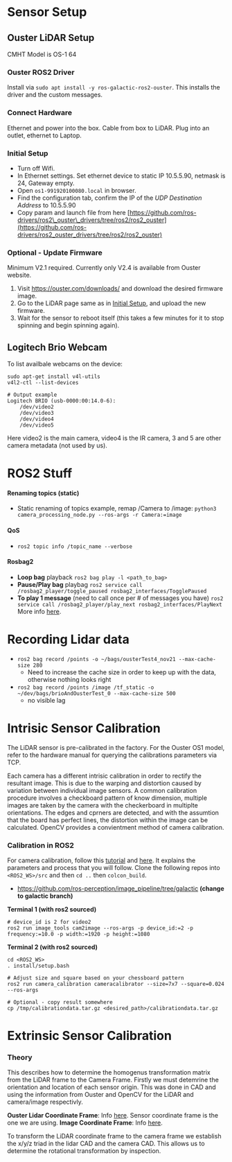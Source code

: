 # Sensor Setup

## Ouster LiDAR Setup

CMHT Model is OS-1 64

### Ouster ROS2 Driver

Install via `sudo apt install -y ros-galactic-ros2-ouster`. This installs the driver and the custom messages.

### Connect Hardware

Ethernet and power into the box. Cable from box to LiDAR. Plug into an outlet, ethernet to Laptop.

### Initial Setup

- Turn off Wifi.
- In Ethernet settings. Set ethernet device to static IP 10.5.5.90, netmask is 24, Gateway empty.
- Open `os1-991920100080.local` in browser.
- Find the configuration tab, confirm the IP of the *UDP Destination Address* to 10.5.5.90 
- Copy param and launch file from here [https://github.com/ros-drivers/ros2\_ouster\_drivers/tree/ros2/ros2_ouster](https://github.com/ros-drivers/ros2_ouster_drivers/tree/ros2/ros2_ouster)
    

### Optional - Update Firmware

Minimum V2.1 required. Currently only V2.4 is available from Ouster website.
1.  Visit https://ouster.com/downloads/ and download the desired firmware image.
2.  Go to the LiDAR page same as in [Initial Setup](#initial-setup), and upload the new firmware.
3.  Wait for the sensor to reboot itself (this takes a few minutes for it to stop spinning and begin spinning again).

## Logitech Brio Webcam

To list availbale webcams on the device: 
```
sudo apt-get install v4l-utils
v4l2-ctl --list-devices

# Output example
Logitech BRIO (usb-0000:00:14.0-6):
	/dev/video2
	/dev/video3
	/dev/video4
	/dev/video5
```

Here video2 is the main camera, video4 is the IR camera, 3 and 5 are other camera metadata (not used by us).

# ROS2 Stuff

#### Renaming topics (static)
- Static renaming of topics example, remap /Camera to /image:
	`python3 camera_processing_node.py --ros-args -r Camera:=image`
#### QoS
-  `ros2 topic info /topic_name --verbose`
#### Rosbag2
- **Loop bag** playback `ros2 bag play -l <path_to_bag>`
- **Pause/Play bag** playbag `ros2 service call /rosbag2_player/toggle_paused rosbag2_interfaces/TogglePaused`
- **To play 1 message** (need to call once per # of messages you have) `ros2 service call /rosbag2_player/play_next rosbag2_interfaces/PlayNext`
More info [here](https://docs.ros.org/en/humble/Releases/Release-Galactic-Geochelone.html).

# Recording Lidar data
- `ros2 bag record /points -o ~/bags/ousterTest4_nov21 --max-cache-size 280`
	- Need to increase the cache size in order to keep up with the data, otherwise nothing looks right
- `ros2 bag record /points /image /tf_static -o ~/dev/bags/brioAndOusterTest_0 --max-cache-size 500`
	- no visible lag

# Intrisic Sensor Calibration

The LiDAR sensor is pre-calibrated in the factory. For the Ouster OS1 model, refer to the hardware manual for querying the calibrations parameters via TCP.

Each camera has a different intrisic calibration in order to rectify the resultant image. This is due to the warping and distortion caused by variation between individual image sensors. A common calibration procedure involves a checkboard pattern of know dimension, multiple images are taken by the camera with the checkerboard in multiplte orientations. The edges and cprners are detected, and with the assumtion that the board has perfect lines, the distortion within the image can be calculated. OpenCV provides a convientment method of camera calibration.

### Calibration in ROS2
For camera calibration, follow this [tutorial](https://navigation.ros.org/tutorials/docs/camera_calibration.html) and [here](https://jeffzzq.medium.com/ros2-image-pipeline-tutorial-3b18903e7329). It explains the parameters and process that you will follow. Clone the following repos into `<ROS2_WS>/src` and then `cd ..` then `colcon_build`.
 - https://github.com/ros-perception/image_pipeline/tree/galactic **(change to galactic branch)**

**Terminal 1 (with ros2 sourced)**
```
# device_id is 2 for video2
ros2 run image_tools cam2image --ros-args -p device_id:=2 -p frequency:=10.0 -p width:=1920 -p height:=1080
```

**Terminal 2 (with ros2 sourced)**
```
cd <ROS2_WS>
. install/setup.bash

# Adjust size and square based on your chessboard pattern
ros2 run camera_calibration cameracalibrator --size=7x7 --square=0.024 --ros-args

# Optional - copy result somewhere
cp /tmp/calibrationdata.tar.gz <desired_path>/calibrationdata.tar.gz

```

# Extrinsic Sensor Calibration

### Theory
This describes how to determine the homogenus transformation matrix from the LiDAR frame to the Camera Frame. Firstly we must detemrine the orientation and location of each sensor origin. This was done in CAD and using the information from Ouster and OpenCV for the LiDAR and camera/image respectivly.

**Ouster Lidar Coordinate Frame**: Info [here](https://static.ouster.dev/sensor-docs/image_route1/image_route2/sensor_data/sensor-data.html). Sensor coordinate frame is the one we are using.
**Image Coordinate Frame**: Info [here](https://docs.opencv.org/4.6.0/d9/d0c/group__calib3d.html).

To transform the LiDAR coordinate frame to the camera frame we establish the x/y/z triad in the lidar CAD and the camera CAD. This allows us to determine the rotational transformation by inspection.